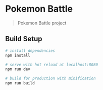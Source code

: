 # Pokemon Battle

> Pokemon Battle project

## Build Setup

``` bash
# install dependencies
npm install

# serve with hot reload at localhost:8080
npm run dev

# build for production with minification
npm run build
```